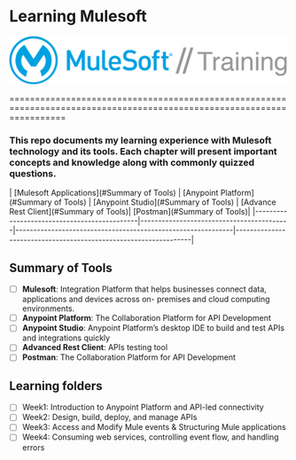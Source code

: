 # Learning Mulesoft 

![](https://github.com/kraynguyen1/LearningMulesoft/blob/main/MuleSoft_training_logo.png)

=======================================================================================================================

### This repo documents my learning experience with Mulesoft technology and its tools. Each chapter will present important concepts and knowledge along with commonly quizzed questions.



| [Mulesoft Applications](#Summary of Tools) | [Anypoint Platform](#Summary of Tools) | [Anypoint Studio](#Summary of Tools) | [Advance Rest Client](#Summary of Tools)| [Postman](#Summary of Tools)|
|---------------------------------------------|------------------------------------------|-------------------------------------------------------------|-----------------------------------------------------------------|                                                              


## Summary of Tools

- [ ] **Mulesoft**: Integration Platform that helps businesses connect data, applications and devices across on-
premises and cloud computing environments.
- [ ] **Anypoint Platform**: The Collaboration Platform for API Development
- [ ] **Anypoint Studio**: Anypoint Platform’s desktop IDE to build and test APIs and integrations quickly
- [ ] **Advanced Rest Client**: APIs testing tool
- [ ] **Postman**: The Collaboration Platform for API Development

## Learning folders
- [ ] Week1: Introduction to Anypoint Platform and API-led connectivity
- [ ] Week2: Design, build, deploy, and manage APIs
- [ ] Week3: Access and Modify Mule events & Structuring Mule applications
- [ ] Week4: Consuming web services, controlling event flow, and handling errors
